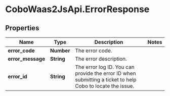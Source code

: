 # CoboWaas2JsApi.ErrorResponse

## Properties

Name | Type | Description | Notes
------------ | ------------- | ------------- | -------------
**error_code** | **Number** | The error code. | 
**error_message** | **String** | The error description. | 
**error_id** | **String** | The error log ID. You can provide the error ID when submitting a ticket to help Cobo to locate the issue. | 


